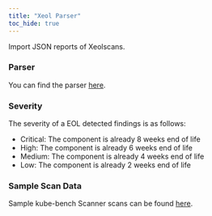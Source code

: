 ```yaml
---
title: "Xeol Parser"
toc_hide: true
---
```

Import JSON reports of Xeolscans.

### Parser
You can find the parser [here](https://github.com/xeol-io/xeol).

### Severity
The severity of a EOL detected findings is as follows:
- Critical: The component is already 8 weeks end of life
- High: The component is already 6 weeks end of life
- Medium: The component is already 4 weeks end of life
- Low: The component is already 2 weeks end of life

### Sample Scan Data
Sample kube-bench Scanner scans can be found [here](https://github.com/DefectDojo/django-DefectDojo/tree/master/unittests/scans/xeol).